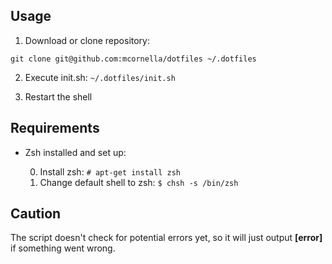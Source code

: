 ## Usage

1. Download or clone repository:
```
git clone git@github.com:mcornella/dotfiles ~/.dotfiles
```
2. Execute init.sh: `~/.dotfiles/init.sh`

3. Restart the shell


## Requirements

- Zsh installed and set up:

  0. Install zsh: `# apt-get install zsh`
  1. Change default shell to zsh: `$ chsh -s /bin/zsh`

## Caution

The script doesn't check for potential errors yet, so it
will just output **[error]** if something went wrong.



